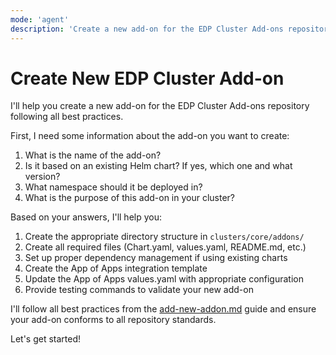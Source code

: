 ```yaml
---
mode: 'agent'
description: 'Create a new add-on for the EDP Cluster Add-ons repository'
---
```

# Create New EDP Cluster Add-on

I'll help you create a new add-on for the EDP Cluster Add-ons repository following all best practices.

First, I need some information about the add-on you want to create:

1. What is the name of the add-on?
2. Is it based on an existing Helm chart? If yes, which one and what version?
3. What namespace should it be deployed in?
4. What is the purpose of this add-on in your cluster?

Based on your answers, I'll help you:

1. Create the appropriate directory structure in `clusters/core/addons/`
2. Create all required files (Chart.yaml, values.yaml, README.md, etc.)
3. Set up proper dependency management if using existing charts
4. Create the App of Apps integration template
5. Update the App of Apps values.yaml with appropriate configuration
6. Provide testing commands to validate your new add-on

I'll follow all best practices from the [add-new-addon.md](../docs/add-new-addon.md) guide and ensure your add-on conforms to all repository standards.

Let's get started!
